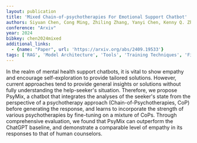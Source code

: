 ```yaml
---
layout: publication
title: 'Mixed Chain-of-psychotherapies For Emotional Support Chatbot'
authors: Siyuan Chen, Cong Ming, Zhiling Zhang, Yanyi Chen, Kenny Q. Zhu, Mengyue Wu
conference: "Arxiv"
year: 2024
bibkey: chen2024mixed
additional_links:
  - {name: "Paper", url: 'https://arxiv.org/abs/2409.19533'}
tags: ['RAG', 'Model Architecture', 'Tools', 'Training Techniques', 'Fine-Tuning', 'GPT', 'Reinforcement Learning', 'Pretraining Methods']
---
```

In the realm of mental health support chatbots, it is vital to show empathy
and encourage self-exploration to provide tailored solutions. However, current
approaches tend to provide general insights or solutions without fully
understanding the help-seeker's situation. Therefore, we propose PsyMix, a
chatbot that integrates the analyses of the seeker's state from the perspective
of a psychotherapy approach (Chain-of-Psychotherapies, CoP) before generating
the response, and learns to incorporate the strength of various psychotherapies
by fine-tuning on a mixture of CoPs. Through comprehensive evaluation, we found
that PsyMix can outperform the ChatGPT baseline, and demonstrate a comparable
level of empathy in its responses to that of human counselors.
